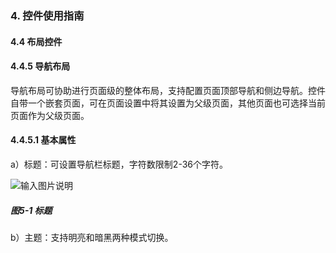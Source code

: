 ### 4. 控件使用指南

#### 4.4 布局控件

#### 4.4.5 导航布局

导航布局可协助进行页面级的整体布局，支持配置页面顶部导航和侧边导航。控件自带一个嵌套页面，可在页面设置中将其设置为父级页面，其他页面也可选择当前页面作为父级页面。

#### 4.4.5.1 基本属性

a）标题：可设置导航栏标题，字符数限制2-36个字符。

![输入图片说明](../../../../images/%20SoFlu%EF%BC%88%E5%89%8D%E7%AB%AF%EF%BC%89%E5%85%A8%E8%87%AA%E5%8A%A8%E5%BC%80%E5%8F%91%E5%B9%B3%E5%8F%B0%E6%95%99%E7%A8%8B/1.%20%E6%9C%80%E6%96%B0%E7%89%88%E6%9C%AC%20-%20%E6%9B%B4%E6%96%B0%E6%97%A5%E6%9C%9F%20-%202023.01.10/4.%20%E6%8E%A7%E4%BB%B6%E4%BD%BF%E7%94%A8%E6%8C%87%E5%8D%97/4.%20%E5%B8%83%E5%B1%80%E6%8E%A7%E4%BB%B6/5-1.png)

##### 图5-1 标题

b）主题：支持明亮和暗黑两种模式切换。
